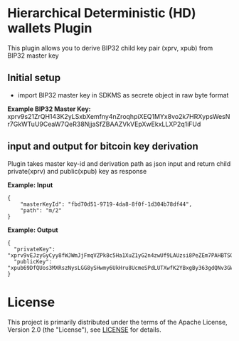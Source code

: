 # Hierarchical Deterministic (HD) wallets Plugin
This plugin allows you to derive BIP32 child key pair (xprv, xpub) from BIP32 master key
## Initial setup
* import BIP32 master key in SDKMS as secrete object in raw byte format

**Example BIP32 Master Key:** xprv9s21ZrQH143K2yLSxbXemfny4nZroqhpiXEQ1MYx8vo2k7HRXypsWesNr7GkWTuU9CeaW7QeR38NjjaSfZBAAZVkVEpXwEkxLLXP2q1iFUd

## input and output for bitcoin key derivation
Plugin takes master key-id and derivation path as json input and return child private(xprv) and public(xpub) key as response

**Example: Input**
```
{
	"masterKeyId": "fbd70d51-9719-4da8-8f0f-1d304b78df44",
	"path": "m/2"
}
```
**Example: Output**
```
{
  "privateKey": "xprv9vEJzyGyCyy8fWJWmJjFmqVZPk8c5Ha1XuZ1yG2n4zwUf9LAUzsi8PeZEm7PAHBTSQsie6r8pdUm7nkGYUDuJomTNX3mSgbxxvLC9hhfCtM",
  "publicKey": "xpub69DfQUos3MXRszNysLGG8ySHwmy6UkHru8UcmeSPdLUTXwfK2YBxgBy363gdQNv3GWJVbPmFPUhAyWLuECCZgpVAcqLptqXvCNxu6qZHZTw"
}
```

# License

This project is primarily distributed under the terms of the Apache License, Version 2.0 (the "License"), see [LICENSE](./LICENSE) for details.

